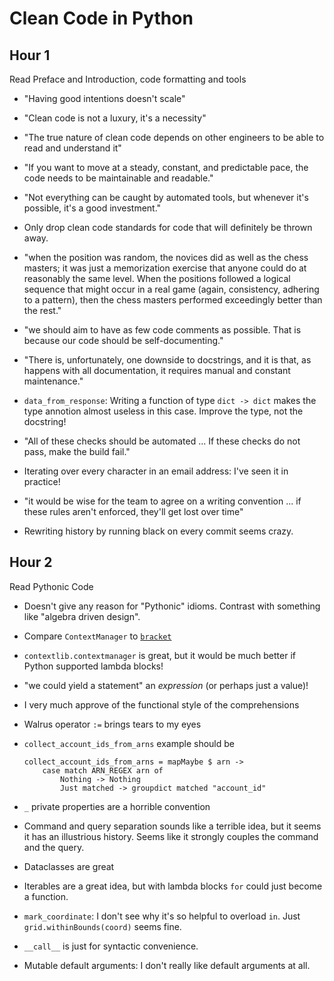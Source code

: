 # Clean Code in Python

## Hour 1

Read Preface and Introduction, code formatting and tools

* "Having good intentions doesn't scale"

* "Clean code is not a luxury, it's a necessity"

* "The true nature of clean code depends on other engineers to be able to read and understand it"

* "If you want to move at a steady, constant, and predictable pace, the code needs to be maintainable and readable."

* "Not everything can be caught by automated tools, but whenever it's possible, it's a good investment."

* Only drop clean code standards for code that will definitely be thrown away.

* "when the position was random, the novices did as well as the chess masters; it was just a memorization exercise that anyone could do at reasonably the same level. When the positions followed a logical sequence that might occur in a real game (again, consistency, adhering to a pattern), then the chess masters performed exceedingly better than the rest."

* "we should aim to have as few code comments as possible. That is because our code should be self-documenting."

* "There is, unfortunately, one downside to docstrings, and it is that, as happens with all documentation, it requires manual and constant maintenance."

* `data_from_response`: Writing a function of type `dict -> dict` makes the type annotion almost useless in this case. Improve the type, not the docstring!

* "All of these checks should be automated ... If these checks do not pass, make the build fail."

* Iterating over every character in an email address: I've seen it in practice!

* "it would be wise for the team to agree on a writing convention ... if these rules aren't enforced, they'll get lost over time"

* Rewriting history by running black on every commit seems crazy.

## Hour 2

Read Pythonic Code

* Doesn't give any reason for "Pythonic" idioms.  Contrast with something like "algebra driven design".

* Compare `ContextManager` to [`bracket`](https://www.stackage.org/haddock/lts-18.3/base-4.14.1.0/Control-Exception.html#v:bracket)

* `contextlib.contextmanager` is great, but it would be much better if Python supported lambda blocks!

* "we could yield a statement" an *expression* (or perhaps just a value)!

* I very much approve of the functional style of the comprehensions

* Walrus operator `:=` brings tears to my eyes

* `collect_account_ids_from_arns` example should be

  ```
  collect_account_ids_from_arns = mapMaybe $ arn ->
      case match ARN_REGEX arn of
          Nothing -> Nothing
          Just matched -> groupdict matched "account_id"
  ```

* `_` private properties are a horrible convention

* Command and query separation sounds like a terrible idea, but it seems it has an illustrious history.  Seems like it strongly couples the command and the query.

* Dataclasses are great

* Iterables are a great idea, but with lambda blocks `for` could just become a function.

* `mark_coordinate`: I don't see why it's so helpful to overload `in`.  Just `grid.withinBounds(coord)` seems fine.

* `__call__` is just for syntactic convenience.

* Mutable default arguments: I don't really like default arguments at all.
